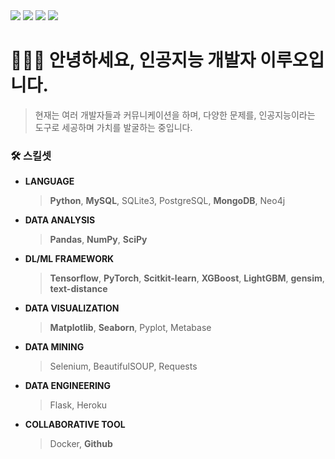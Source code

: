 <!-- # 🙋🏻‍♂️ 안녕하세요, 인공지능 개발자 이루오입니다.

> **Email** *comsa333@gmail.com*
> 

> **TechBlog** [https://ruo.oopy.io/](https://ruo.oopy.io/)
>

## 🛠 핵심역량 & 보유기술


**인공지능 개발자 |** 2020 ~ 2022

> **데이터 사이언스**
> 
> 1. `Word2vec`, `Text-distance` 알고리즘을 사용하여 **추천/검색 시스템** **모델 개발**
> 2. `Scikit-learn` 패키지의 다양한 **ML 모델 tuning**을 통해 **회귀 및 분류 예측 서비스**에 적용
> 3. `Tensorflow`, `keras`, `PyTorch`를 통해 **Computer vision 및 NLP 딥러닝 모델 개발**
>     
>     ✔️ 다양한 **딥러닝** **SOTA** **모델 pre-trained** & **fine-tuning**을 통한 모델 최적화 
>          (Bert Seq2Seq, CGAN, StackGAN, VAE 등)
>     
>     ✔️ **최신 논문**들을 읽고 이해하여 기술 적용 가능 : **text-to-image 프로젝트**
>     
>     ✔️ 다양한 **실험** 및 **분석**을 통해 **커스텀** **딥러닝 네트워크 구축**
>     

> **데이터 분석**
> 
> 1. `Python`을 사용하여 **통계 분석**
>     
>     ✔️ `NumPy`, `Pandas` 라이브러리를 활용한 **데이터 정규성 검정**, **EDA**, **ETL** 가능
>     
>     ✔️ `SciPy` 패키지를 통해 **T-test, 카이제곱, ANOVA** 등의 가설 검정을 통한 데이터 유효성 확인
>     
>     ✔️ `Matplotlib`, `Seaborn`, `PyPlot` 라이브러리를 사용하여 **분석 결과 시각화 및 의미 도출**
>     
> 2. `Metabase` 프레임워크를 활용한 **대시보드 기획**

> **데이터 엔지니어링**
> 
> 1. `MySQL`, `MongoDB` 를 통한 **쿼리문 작성** 및 **DB 운용 자동화 네트워크 구축**
> 2. `Selenium`, `Requests` 패키지를 이용하여 커스텀 크롤러 제작 및 데이터 마이닝 
> 3. `Python Flask` 프레임워크를 사용하여 **모델 재활용**을 통한 **ML 서비스를 웹 앱으로 구축**
> 4. `Heroku`(PaaS) 클라우드 기술을 활용하여 **웹앱 서비스를 배포 및 관리**
> 5. **협업**을 위한 `Git`툴 사용 -->


<!-- 
<!-- <div align="center">
  <img src="https://capsule-render.vercel.app/api?type=Waving&color=timeGradient&height=300&section=header&text=DATA%20PLAYGROUND&fontSize=40&animation=fadeIn&fontColor=c3d9d9">
</div> -->

<body>
  <div align=left>
    <a href=https://ruo.oopy.io/><img src="https://img.shields.io/badge/TECH_BLOG-56B366?style=for-the-badge&logo=Notion&logoColor=white"/></a>
    <a href=https://ruo.oopy.io/project/><img src="https://img.shields.io/badge/PORTFOLIO-DD0031?style=for-the-badge&logo=Notion&logoColor=white"/></a>
    <a href=https://ruo.oopy.io/profile/><img src="https://img.shields.io/badge/ABOUT_ME-ED2B88?style=for-the-badge&logo=Notion&logoColor=white"/></a>
    <a href="mailto:comsa333@gmail.com"/><img src="https://img.shields.io/badge/Gmail-cf574e?style=for-the-badge&logo=Gmail&logoColor=white"/></a>
  </div>
</body>

# 🙋🏻‍♂️ 안녕하세요, 인공지능 개발자 이루오입니다.
> 현재는 여러 개발자들과 커뮤니케이션을 하며, 다양한 문제를, 인공지능이라는 도구로 세공하며 가치를 발굴하는 중입니다.


### 🛠 스킬셋
- **LANGUAGE**
	> **Python**, **MySQL**, SQLite3, PostgreSQL, **MongoDB**, Neo4j
- **DATA ANALYSIS**
	> **Pandas**, **NumPy**, **SciPy**
- **DL/ML FRAMEWORK**
	> **Tensorflow**, **PyTorch**, **Scitkit-learn**, **XGBoost**, **LightGBM**, **gensim**, **text-distance**
- **DATA VISUALIZATION**
	> **Matplotlib**, **Seaborn**, Pyplot, Metabase
- **DATA MINING**
	> Selenium, BeautifulSOUP, Requests
- **DATA ENGINEERING**
	> Flask, Heroku
- **COLLABORATIVE TOOL**
	> Docker, **Github**

<!-- 딥러닝 **개발자**

 > **`Tensorflow`, `PyTorch` 와 `Scikit-learn` 을 주로 사용하여 ...**
 > 
 > - 이미지 처리 :
 >     - **CNN**, **GAN**, **VAE**, Transformer 기반 image detection, **generation**, **text2image** 관련 개인 프로젝트 진행
 > - 자연어 처리 :
 >     - seq2seq, **word2vec**, **RNN**, Transformer 기반 **자연어 생성**, **추천 시스템**, corpus 분류 관련 개인 프로젝트 진행 -->


<!-- <div align=center>
    <h3> Tech & Skills </h3>
    <img src="https://img.shields.io/badge/Python-3776AB?style=for-the-badge&logo=Python&logoColor=white"/> 
  <img src="https://img.shields.io/badge/Pandas-150458?style=flat-square&logo=pandas&logoColor=white"/> <img src="https://img.shields.io/badge/NumPy-013243?style=flat-square&logo=NumPy&logoColor=white"/>
    <img src="https://img.shields.io/badge/sklearn-F7931E?style=flat-square&logo=scikit-learn&logoColor=white"/>
    <img src="https://img.shields.io/badge/Plotly-3F4F75?style=flat-square&logo=Plotly&logoColor=white"/>
    <img src="https://img.shields.io/badge/Tensorflow-FF6F00?style=for-the-badge&logo=Tensorflow&logoColor=white"/>
    <img src="https://img.shields.io/badge/PyTorch-FF6F00?style=for-the-badge&logo=Pytorch&logoColor=white"/>
    <img src="https://img.shields.io/badge/MySQL-4479A1?style=for-the-badge&logo=MySQL&logoColor=white"/>
    <img src="https://img.shields.io/badge/MongoDB-47A248?style=for-the-badge&logo=MongoDB&logoColor=white"/>
    <img src="https://img.shields.io/badge/Metabase-509EE3?style=for-the-badge&logo=Metabase&logoColor=white"/> 
    <img src="https://img.shields.io/badge/Flask-000000?style=for-the-badge&logo=Flask&logoColor=white"/>
    <img src="https://img.shields.io/badge/Heroku-430098?style=for-the-badge&logo=Heroku&logoColor=white"/>
      <img src="https://img.shields.io/badge/Docker-2496ED?style=for-the-badge&logo=Docker&logoColor=white"/>
    <img src="https://img.shields.io/badge/Google Colab-F9AB00?style=for-the-badge&logo=Google Colab&logoColor=white"/> 
    <img src="https://img.shields.io/badge/Jupyter-F37626?style=for-the-badge&logo=Jupyter&logoColor=white"/> 
    <img src="https://img.shields.io/badge/Visual Studio Code-5C2D91?style=for-the-badge&logo=Visual Studio Code&logoColor=white"/>
    <img src="https://img.shields.io/badge/PyCharm-000000?style=for-the-badge&logo=PyCharm&logoColor=white"/> 
    <img src="https://img.shields.io/badge/Kaggle-70d8db?style=for-the-badge&logo=Kaggle&logoColor=white"/>  -->
<!-- </div>
  

  <div align=center>
    <h3> My Github Stats </h3>
    <img src="https://github-readme-stats.vercel.app/api?username=comsa33&show_icons=true&theme=dracula">
  </div>
  <div align=right>
    <a href="https://hits.seeyoufarm.com"><img src="https://hits.seeyoufarm.com/api/count/incr/badge.svg?url=https%3A%2F%2Fgithub.com%2Fcomsa33%2Fhit-counter&count_bg=%2355C2A3&title_bg=%23B9EEDF&icon=github.svg&icon_color=%231A7D63&title=hits&edge_flat=false"/></a>
  </div> -->
  
  
<!--   <table>
    <tr>
      <td align="center">
  <img alt="" width="400" src="https://github.com/comsa33/metrics/blob/examples/metrics.classic.svg" alt=""></img>
      </td>
    </tr>
    <tr>
    <td colspan="2" align="center">
      <details open><summary>Full year calendar</summary><img src="https://github.com/comsa33/metrics/blob/examples/metrics.plugin.isocalendar.fullyear.svg" alt=""></img></details>
      </td>
    </tr>
  </table> -->
  

<!-- 
</body>
 --> 
